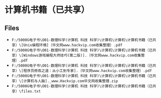 # 计算机书籍（已共享）

## Files

- `F:/5000G电子书\O01-数理科学(计算机 科技 科学)\计算机\计算机\计算机书籍（已共享）\[Unix编程环境]｛华文网www.hackvip.com收集整理｝.pdf`
- `F:/5000G电子书\O01-数理科学(计算机 科技 科学)\计算机\计算机\计算机书籍（已共享）\[Windows游戏编程大师技巧(第二版)].｛华文网www.hackvip.com收集整理｝.pdf`
- `F:/5000G电子书\O01-数理科学(计算机 科技 科学)\计算机\计算机\计算机书籍（已共享）\[程序员修炼之道：从小工到专家].｛华文网www.hackvip.com收集整理｝.pdf`
- `F:/5000G电子书\O01-数理科学(计算机 科技 科学)\计算机\计算机\计算机书籍（已共享）\[计算机与人脑]._www.Hackvip.com华文网收集整理.zip`
- `F:/5000G电子书\O01-数理科学(计算机 科技 科学)\计算机\计算机\计算机书籍（已共享）\files.txt`
